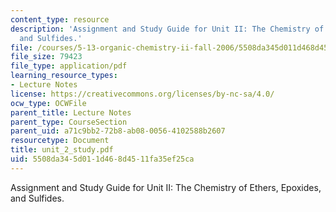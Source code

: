 ```yaml
---
content_type: resource
description: 'Assignment and Study Guide for Unit II: The Chemistry of Ethers, Epoxides,
  and Sulfides.'
file: /courses/5-13-organic-chemistry-ii-fall-2006/5508da345d011d468d4511fa35ef25ca_unit_2_study.pdf
file_size: 79423
file_type: application/pdf
learning_resource_types:
- Lecture Notes
license: https://creativecommons.org/licenses/by-nc-sa/4.0/
ocw_type: OCWFile
parent_title: Lecture Notes
parent_type: CourseSection
parent_uid: a71c9bb2-72b8-ab08-0056-4102588b2607
resourcetype: Document
title: unit_2_study.pdf
uid: 5508da34-5d01-1d46-8d45-11fa35ef25ca
---
```

Assignment and Study Guide for Unit II: The Chemistry of Ethers, Epoxides, and Sulfides.